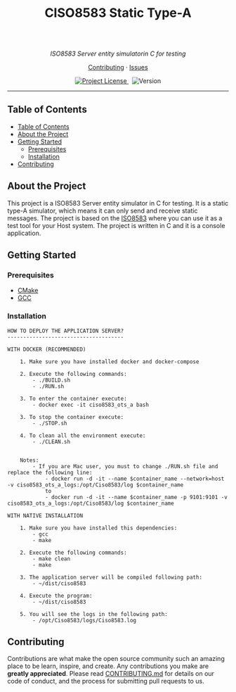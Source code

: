 <h1 align="center">CISO8583 Static Type-A</h1>
<br>
<br>

<p align="center">
  <i>ISO8583 Server entity simulatorin C for testing</i>
</p>

<p align="center">
  <a href="./CONTRIBUTING.md">Contributing</a>
  ·
  <a href="https://github.com/ZhengLinLei/Kronus.py/issues">Issues</a>
</p>

<p align="center">
  <a href="https://opensource.org/licenses/Apache-2.0">
    <img src="https://img.shields.io/badge/License-Apache%202.0-blue.svg" alt="Project License" />
  </a>&nbsp;
  <a>
    <img src="https://img.shields.io/badge/version-S.A-brightgreen" alt="Version" />
  </a>
</p>

<hr>

## Table of Contents

- [Table of Contents](#table-of-contents)
- [About the Project](#about-the-project)
- [Getting Started](#getting-started)
  - [Prerequisites](#prerequisites)
  - [Installation](#installation)
- [Contributing](#contributing)

## About the Project

This project is a ISO8583 Server entity simulator in C for testing. It is a static type-A simulator, which means it can only send and receive static messages. The project is based on the [ISO8583](https://en.wikipedia.org/wiki/ISO_8583) where you can use it as a test tool for your Host system. The project is written in C and it is a console application.

## Getting Started

### Prerequisites

- [CMake](https://cmake.org/download/)
- [GCC](https://gcc.gnu.org/install/index.html)

### Installation

```log
HOW TO DEPLOY THE APPLICATION SERVER?
-------------------------------------

WITH DOCKER (RECOMMENDED)

    1. Make sure you have installed docker and docker-compose

    2. Execute the following commands:
        - ./BUILD.sh
        - ./RUN.sh

    3. To enter the container execute:
        - docker exec -it ciso8583_ots_a bash

    3. To stop the container execute:
        - ./STOP.sh

    4. To clean all the environment execute:
        - ./CLEAN.sh


    Notes:
        - If you are Mac user, you must to change ./RUN.sh file and replace the following line:
            - docker run -d -it --name $container_name --network=host -v ciso8583_ots_a_logs:/opt/Ciso8583/log $container_name
            to
            - docker run -d -it --name $container_name -p 9101:9101 -v ciso8583_ots_a_logs:/opt/Ciso8583/log $container_name

WITH NATIVE INSTALLATION

    1. Make sure you have installed this dependencies:
        - gcc
        - make

    2. Execute the following commands:
        - make clean
        - make

    3. The application server will be compiled following path:
        - ~/dist/ciso8583

    4. Execute the program:
        - ~/dist/ciso8583

    5. You will see the logs in the following path:
        - /opt/Ciso8583/logs/Ciso8583.log
```

## Contributing

Contributions are what make the open source community such an amazing place to be learn, inspire, and create. Any contributions you make are **greatly appreciated**. Please read [CONTRIBUTING.md](./CONTRIBUTING.md) for details on our code of conduct, and the process for submitting pull requests to us.